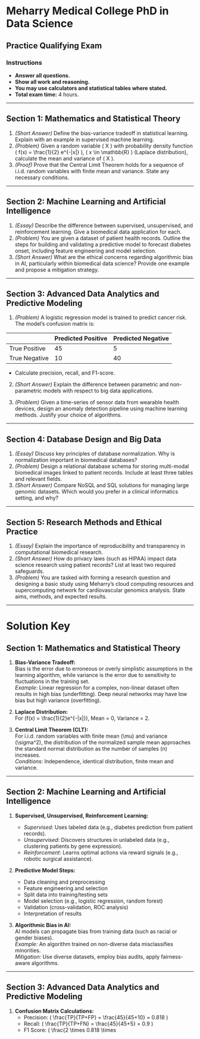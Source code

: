 # Meharry Medical College PhD in Data Science
## Practice Qualifying Exam

### Instructions
- **Answer all questions.**
- **Show all work and reasoning.**
- **You may use calculators and statistical tables where stated.**
- **Total exam time:** 4 hours.

---

## Section 1: Mathematics and Statistical Theory

1. *(Short Answer)* Define the bias-variance tradeoff in statistical learning. Explain with an example in supervised machine learning.
2. *(Problem)* Given a random variable \( X \) with probability density function  
\( f(x) = \frac{1}{2} e^{-|x|} \), \( x \in \mathbb{R} \) (Laplace distribution), calculate the mean and variance of \( X \).
3. *(Proof)* Prove that the Central Limit Theorem holds for a sequence of i.i.d. random variables with finite mean and variance. State any necessary conditions.

---

## Section 2: Machine Learning and Artificial Intelligence

1. *(Essay)* Describe the difference between supervised, unsupervised, and reinforcement learning. Give a biomedical data application for each.
2. *(Problem)* You are given a dataset of patient health records. Outline the steps for building and validating a predictive model to forecast diabetes onset, including feature engineering and model selection.
3. *(Short Answer)* What are the ethical concerns regarding algorithmic bias in AI, particularly within biomedical data science? Provide one example and propose a mitigation strategy.

---

## Section 3: Advanced Data Analytics and Predictive Modeling

1. *(Problem)* A logistic regression model is trained to predict cancer risk. The model’s confusion matrix is:

|                   | Predicted Positive | Predicted Negative |
|-------------------|-------------------|-------------------|
| True Positive     | 45                | 5                 |
| True Negative     | 10                | 40                |

- Calculate precision, recall, and F1-score.

2. *(Short Answer)* Explain the difference between parametric and non-parametric models with respect to big data applications.

3. *(Problem)* Given a time-series of sensor data from wearable health devices, design an anomaly detection pipeline using machine learning methods. Justify your choice of algorithms.

---

## Section 4: Database Design and Big Data

1. *(Essay)* Discuss key principles of database normalization. Why is normalization important in biomedical databases?
2. *(Problem)* Design a relational database schema for storing multi-modal biomedical images linked to patient records. Include at least three tables and relevant fields.
3. *(Short Answer)* Compare NoSQL and SQL solutions for managing large genomic datasets. Which would you prefer in a clinical informatics setting, and why?

---

## Section 5: Research Methods and Ethical Practice

1. *(Essay)* Explain the importance of reproducibility and transparency in computational biomedical research.
2. *(Short Answer)* How do privacy laws (such as HIPAA) impact data science research using patient records? List at least two required safeguards.
3. *(Problem)* You are tasked with forming a research question and designing a basic study using Meharry’s cloud computing resources and supercomputing network for cardiovascular genomics analysis. State aims, methods, and expected results.

---

# Solution Key

## Section 1: Mathematics and Statistical Theory

1. **Bias-Variance Tradeoff:**  
   Bias is the error due to erroneous or overly simplistic assumptions in the learning algorithm, while variance is the error due to sensitivity to fluctuations in the training set.  
   *Example:* Linear regression for a complex, non-linear dataset often results in high bias (underfitting). Deep neural networks may have low bias but high variance (overfitting).

2. **Laplace Distribution:**  
   For \(f(x) = \frac{1}{2}e^{-|x|}\), Mean = 0, Variance = 2.

3. **Central Limit Theorem (CLT):**  
   For i.i.d. random variables with finite mean \(\mu\) and variance \(\sigma^2\), the distribution of the normalized sample mean approaches the standard normal distribution as the number of samples \(n\) increases.  
   *Conditions:* Independence, identical distribution, finite mean and variance.

---

## Section 2: Machine Learning and Artificial Intelligence

1. **Supervised, Unsupervised, Reinforcement Learning:**  
   - *Supervised*: Uses labeled data (e.g., diabetes prediction from patient records).  
   - *Unsupervised*: Discovers structures in unlabeled data (e.g., clustering patients by gene expression).  
   - *Reinforcement*: Learns optimal actions via reward signals (e.g., robotic surgical assistance).

2. **Predictive Model Steps:**  
   - Data cleaning and preprocessing  
   - Feature engineering and selection  
   - Split data into training/testing sets  
   - Model selection (e.g., logistic regression, random forest)  
   - Validation (cross-validation, ROC analysis)  
   - Interpretation of results

3. **Algorithmic Bias in AI:**  
   AI models can propagate bias from training data (such as racial or gender biases).  
   *Example:* An algorithm trained on non-diverse data misclassifies minorities.  
   *Mitigation:* Use diverse datasets, employ bias audits, apply fairness-aware algorithms.

---

## Section 3: Advanced Data Analytics and Predictive Modeling

1. **Confusion Matrix Calculations:**  
   - Precision: \( \frac{TP}{TP+FP} = \frac{45}{45+10} = 0.818 \)  
   - Recall: \( \frac{TP}{TP+FN} = \frac{45}{45+5} = 0.9 \)  
   - F1 Score: \( \frac{2 \times 0.818 \times



